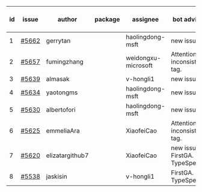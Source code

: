 | id | issue | author | package | assignee | bot advice | created date of issue | target release date | date from target |
| ------ | ------ | ------ | ------ | ------ | ------ | ------ | ------ | :-----: |
| 1 | [#5662](https://github.com/Azure/sdk-release-request/issues/5662) | gerrytan |  | haolingdong-msft | new issue. | 11-04 | 11-21 |  |
| 2 | [#5657](https://github.com/Azure/sdk-release-request/issues/5657) | fumingzhang |  | weidongxu-microsoft | Attention to inconsistent tag. | 10-30 | 11-21 |  |
| 3 | [#5639](https://github.com/Azure/sdk-release-request/issues/5639) | almasak |  | v-hongli1 | new issue. | 10-23 | 11-21 |  |
| 4 | [#5634](https://github.com/Azure/sdk-release-request/issues/5634) | yaotongms |  | haolingdong-msft | new issue. | 10-23 | 11-22 |  |
| 5 | [#5630](https://github.com/Azure/sdk-release-request/issues/5630) | albertofori |  | haolingdong-msft | new issue. | 10-22 | 11-22 |  |
| 6 | [#5625](https://github.com/Azure/sdk-release-request/issues/5625) | emmeliaAra |  | XiaofeiCao | Attention to inconsistent tag. | 10-22 | 11-22 |  |
| 7 | [#5620](https://github.com/Azure/sdk-release-request/issues/5620) | elizatargithub7 |  | XiaofeiCao | new issue. FirstGA. TypeSpec. | 10-16 | 11-22 |  |
| 8 | [#5538](https://github.com/Azure/sdk-release-request/issues/5538) | jaskisin |  | v-hongli1 | FirstGA. TypeSpec. | 09-27 | 10-24 |  |
